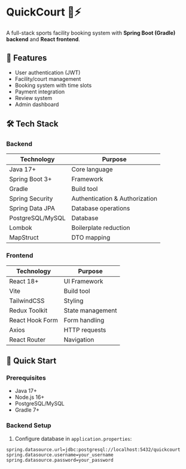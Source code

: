 # QuickCourt 🏀⚡

A full-stack sports facility booking system with **Spring Boot (Gradle) backend** and **React frontend**.

## 🌟 Features
- User authentication (JWT)
- Facility/court management
- Booking system with time slots
- Payment integration
- Review system
- Admin dashboard

## 🛠 Tech Stack

### Backend
| Technology       | Purpose                          |
|------------------|----------------------------------|
| Java 17+         | Core language                    |
| Spring Boot 3+   | Framework                        |
| Gradle           | Build tool                       |
| Spring Security  | Authentication & Authorization   |
| Spring Data JPA  | Database operations              |
| PostgreSQL/MySQL | Database                         |
| Lombok           | Boilerplate reduction           |
| MapStruct        | DTO mapping                     |

### Frontend
| Technology        | Purpose                          |
|-------------------|----------------------------------|
| React 18+         | UI Framework                     |
| Vite              | Build tool                       |
| TailwindCSS       | Styling                          |
| Redux Toolkit     | State management                 |
| React Hook Form   | Form handling                    |
| Axios             | HTTP requests                    |
| React Router      | Navigation                       |

## 🚀 Quick Start

### Prerequisites
- Java 17+
- Node.js 16+
- PostgreSQL/MySQL
- Gradle 7+

### Backend Setup
1. Configure database in `application.properties`:
```properties
spring.datasource.url=jdbc:postgresql://localhost:5432/quickcourt
spring.datasource.username=your_username
spring.datasource.password=your_password

